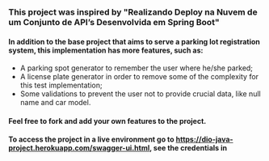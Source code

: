 ### This project was inspired by "Realizando Deploy na Nuvem de um Conjunto de API’s Desenvolvida em Spring Boot"
#### In addition to the base project that aims to serve a parking lot registration system, this implementation has more features, such as:
   - A parking spot generator to remember the user where he/she parked;
   - A license plate generator in order to remove some of the complexity for this test implementation;
   - Some validations to prevent the user not to provide crucial data, like null name and car model.
   
#### Feel free to fork and add your own features to the project.

#### To access the project in a live environment go to https://dio-java-project.herokuapp.com/swagger-ui.html, see the credentials in 
